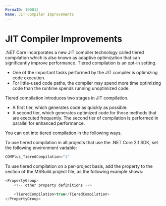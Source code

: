 ```yaml
---
PermaID: 100012
Name: JIT Compiler Improvements
---
```


# JIT Compiler Improvements

.NET Core incorporates a new JIT compiler technology called tiered compilation which is also known as adaptive optimization that can significantly improve performance. Tiered compilation is an opt-in setting.

 - One of the important tasks performed by the JIT compiler is optimizing code execution. 
 - For little-used code paths, the compiler may spend more time optimizing code than the runtime spends running unoptimized code. 
 
Tiered compilation introduces two stages in JIT compilation.

 - A first tier, which generates code as quickly as possible.
 - A second tier, which generates optimized code for those methods that are executed frequently. The second tier of compilation is performed in parallel for enhanced performance.

You can opt into tiered compilation in the following ways.

To use tiered compilation in all projects that use the .NET Core 2.1 SDK, set the following environment variable:

```csharp
COMPlus_TieredCompilation="1"
```

To use tiered compilation on a per-project basis, add the <TieredCompilation> property to the <PropertyGroup> section of the MSBuild project file, as the following example shows:

```csharp
<PropertyGroup>
    <!-- other property definitions -->

    <TieredCompilation>true</TieredCompilation>
</PropertyGroup>
```